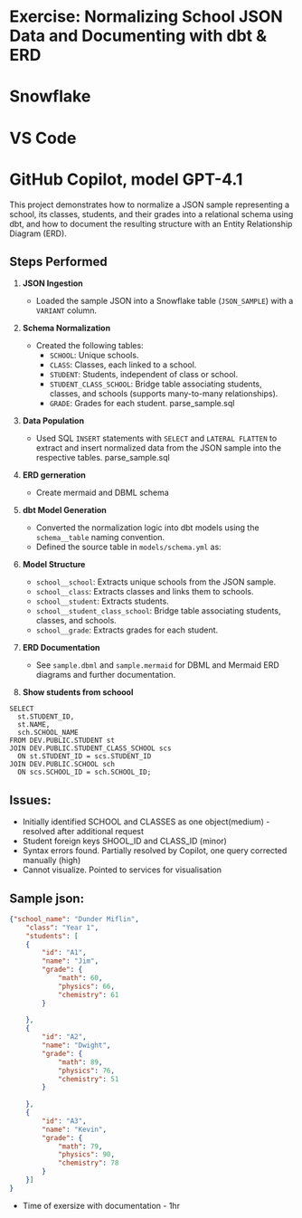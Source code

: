 # Exercise: Normalizing School JSON Data and Documenting with dbt & ERD 
# Snowflake
# VS Code
# GitHub Copilot, model GPT-4.1

This project demonstrates how to normalize a JSON sample representing a school, its classes, students, and their grades into a relational schema using dbt, and how to document the resulting structure with an Entity Relationship Diagram (ERD).

## Steps Performed

1. **JSON Ingestion**
   - Loaded the sample JSON into a Snowflake table (`JSON_SAMPLE`) with a `VARIANT` column.

1. **Schema Normalization**
   - Created the following tables:
     - `SCHOOL`: Unique schools.
     - `CLASS`: Classes, each linked to a school.
     - `STUDENT`: Students, independent of class or school.
     - `STUDENT_CLASS_SCHOOL`: Bridge table associating students, classes, and schools (supports many-to-many relationships).
     - `GRADE`: Grades for each student.
     parse_sample.sql

1. **Data Population**
   - Used SQL `INSERT` statements with `SELECT` and `LATERAL FLATTEN` to extract and insert normalized data from the JSON sample into the respective tables.
   parse_sample.sql

1. **ERD gerneration**
    - Create mermaid and DBML schema

1. **dbt Model Generation**
   - Converted the normalization logic into dbt models using the `schema__table` naming convention.
   - Defined the source table in `models/schema.yml` as:

6. **Model Structure**
   - `school__school`: Extracts unique schools from the JSON sample.
   - `school__class`: Extracts classes and links them to schools.
   - `school__student`: Extracts students.
   - `school__student_class_school`: Bridge table associating students, classes, and schools.
   - `school__grade`: Extracts grades for each student.

7. **ERD Documentation**
   - See `sample.dbml` and `sample.mermaid` for DBML and Mermaid ERD diagrams and further documentation.

8. **Show students from schoool** 

```
SELECT
  st.STUDENT_ID,
  st.NAME,
  sch.SCHOOL_NAME
FROM DEV.PUBLIC.STUDENT st
JOIN DEV.PUBLIC.STUDENT_CLASS_SCHOOL scs
  ON st.STUDENT_ID = scs.STUDENT_ID
JOIN DEV.PUBLIC.SCHOOL sch
  ON scs.SCHOOL_ID = sch.SCHOOL_ID;
```    


## Issues:
  - Initially identified SCHOOL and CLASSES as one object(medium) - resolved after additional request 
  - Student foreign keys SHOOL_ID and CLASS_ID  (minor)
  - Syntax errors found. Partially resolved by Copilot, one query corrected manually (high)
  - Cannot visualize. Pointed to services for visualisation

## Sample json:
```json
{"school_name": "Dunder Miflin",
    "class": "Year 1",
    "students": [
    {
        "id": "A1",
        "name": "Jim",
        "grade": {
            "math": 60,
            "physics": 66,
            "chemistry": 61
        }
  
    },
    {
        "id": "A2",
        "name": "Dwight",
        "grade": {
            "math": 89,
            "physics": 76,
            "chemistry": 51
        }
        
    },
    {
        "id": "A3",
        "name": "Kevin",
        "grade": {
            "math": 79,
            "physics": 90,
            "chemistry": 78
        }
    }]
}
```

- Time of exersize with documentation - 1hr